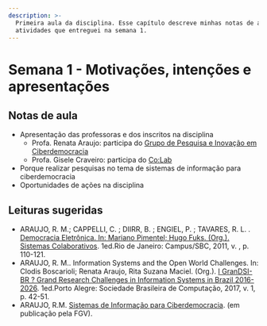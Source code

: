 ```yaml
---
description: >-
  Primeira aula da disciplina. Esse capítulo descreve minhas notas de aula e as
  atividades que entreguei na semana 1.
---
```


# Semana 1 - Motivações, intenções e apresentações

## Notas de aula

* Apresentação das professoras e dos inscritos na disciplina
  * Profa. Renata Araujo: participa do [Grupo de Pesquisa e Inovação em Ciberdemocracia](https://ciberdem.mack.com.br/)
  * Profa. Gisele Craveiro: participa do [Co:Lab](https://colab.each.usp.br/)
* Porque realizar pesquisas no tema de sistemas de informação para ciberdemocracia
* Oportunidades de ações na disciplina

## **Leituras sugeridas**

* ARAUJO, R. M.; CAPPELLI, C. ; DIIRR, B. ; ENGIEL, P. ; TAVARES, R. L. . [Democracia Eletrônica. In: Mariano Pimentel; Hugo Fuks. \(Org.\). Sistemas Colaborativos](https://sistemascolaborativos.uniriotec.br/). 1ed.Rio de Janeiro: Campus/SBC, 2011, v. , p. 110-121.
* ARAUJO, R. M.. Information Systems and the Open World Challenges. In: Clodis Boscarioli; Renata Araujo, Rita Suzana Maciel. \(Org.\). [I GranDSI-BR ? Grand Research Challenges in Information Systems in Brazil 2016-2026](https://sol.sbc.org.br/livros/index.php/sbc/catalog/book/28). 1ed.Porto Alegre: Sociedade Brasileira de Computação, 2017, v. 1, p. 42-51.
* ARAUJO, R.M. [Sistemas de Informação para Ciberdemocracia](https://edisciplinas.usp.br/pluginfile.php/5488543/course/section/6002971/ARAUJO_SistemasdeInforma%C3%A7%C3%A3oCiberdemocracia.pdf). \(em publicação pela FGV\).

